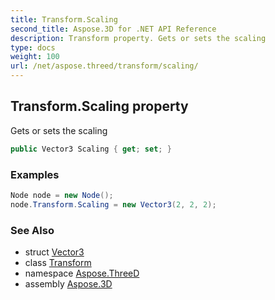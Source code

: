 ```yaml
---
title: Transform.Scaling
second_title: Aspose.3D for .NET API Reference
description: Transform property. Gets or sets the scaling
type: docs
weight: 100
url: /net/aspose.threed/transform/scaling/
---
```

## Transform.Scaling property

Gets or sets the scaling

```csharp
public Vector3 Scaling { get; set; }
```

### Examples

```csharp
Node node = new Node();
node.Transform.Scaling = new Vector3(2, 2, 2);
```

### See Also

* struct [Vector3](../../../aspose.threed.utilities/vector3/)
* class [Transform](../)
* namespace [Aspose.ThreeD](../../../aspose.threed/)
* assembly [Aspose.3D](../../../)


